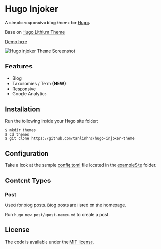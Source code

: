 # Hugo Injoker

A simple responsive blog theme for [Hugo](https://gohugo.io/).

Base on [Hugo Lithium Theme](https://github.com/jrutheiser/hugo-lithium-theme)

[Demo here](https://blog.dmesg.sh)

![Hugo Injoker Theme Screenshot](https://raw.githubusercontent.com/tanlinhnd/hugo-injoker-theme/master/images/screenshot.png)

## Features

- Blog
- Taxonomies / Term **(NEW)**
- Responsive
- Google Analytics

## Installation

Run the following inside your Hugo site folder:

```
$ mkdir themes
$ cd themes
$ git clone https://github.com/tanlinhnd/hugo-injoker-theme
```

## Configuration

Take a look at the sample [config.toml](https://github.com/tanlinhnd/hugo-injoker-theme/blob/master/exampleSite/config.toml)
file located in the [exampleSite](https://github.com/tanlinhnd/hugo-injoker-theme/blob/master/exampleSite) folder.

## Content Types

### Post

Used for blog posts. Blog posts are listed on the homepage.

Run `hugo new post/<post-name>.md` to create a post.

## License

The code is available under the [MIT license](https://github.com/tanlinhnd/hugo-injoker-theme/blob/master/LICENSE.md).

